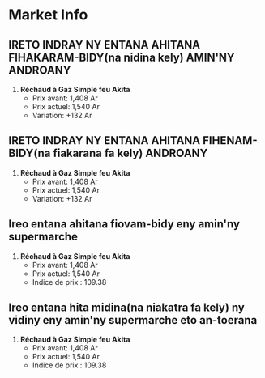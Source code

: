# Market Info

## IRETO INDRAY NY ENTANA AHITANA FIHAKARAM-BIDY(na nidina kely) AMIN'NY ANDROANY

1. **Réchaud à Gaz Simple feu Akita**
   - Prix avant: 1,408 Ar
   - Prix actuel: 1,540 Ar
   - Variation: +132 Ar

## IRETO INDRAY NY ENTANA AHITANA FIHENAM-BIDY(na fiakarana fa kely) ANDROANY

1. **Réchaud à Gaz Simple feu Akita**
   - Prix avant: 1,408 Ar
   - Prix actuel: 1,540 Ar
   - Variation: +132 Ar

## Ireo entana ahitana fiovam-bidy eny amin'ny supermarche

1. **Réchaud à Gaz Simple feu Akita**
   - Prix avant: 1,408 Ar
   - Prix actuel: 1,540 Ar
   - Indice de prix : 109.38

## Ireo entana hita midina(na niakatra fa kely) ny vidiny eny amin'ny supermarche eto an-toerana

1. **Réchaud à Gaz Simple feu Akita**
   - Prix avant: 1,408 Ar
   - Prix actuel: 1,540 Ar
   - Indice de prix : 109.38

